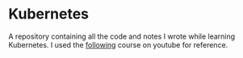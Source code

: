 # Kubernetes

A repository containing all the code and notes I wrote while learning Kubernetes. I used the [following](https://www.youtube.com/watch?v=2T86xAtR6Fo) course on youtube for reference.
